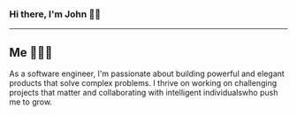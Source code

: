 ### Hi there, I'm John 👋🏾
---

## Me 👨🏾‍💻

As a software engineer, I'm passionate about building powerful and elegant products that solve complex problems. I thrive on working on challenging projects that matter and collaborating with intelligent individualswho push me to grow.

<!--
**arjorb/arjorb** is a ✨ _special_ ✨ repository because its `README.md` (this file) appears on your GitHub profile.

Here are some ideas to get you started:

- 🔭 I’m currently working on ...
- 🌱 I’m currently learning ...
- 👯 I’m looking to collaborate on ...
- 🤔 I’m looking for help with ...
- 💬 Ask me about ...
- 📫 How to reach me: ...
- 😄 Pronouns: ...
- ⚡ Fun fact: ...
-->
